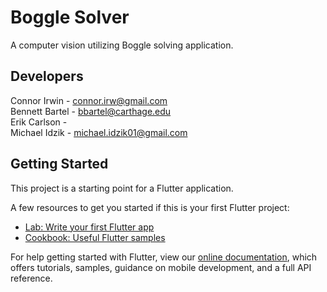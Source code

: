 # Boggle Solver
A computer vision utilizing Boggle solving application.

## Developers

Connor Irwin - connor.irw@gmail.com\
Bennett Bartel - bbartel@carthage.edu\
Erik Carlson - \
Michael Idzik - michael.idzik01@gmail.com

## Getting Started

This project is a starting point for a Flutter application.

A few resources to get you started if this is your first Flutter project:

- [Lab: Write your first Flutter app](https://flutter.dev/docs/get-started/codelab)
- [Cookbook: Useful Flutter samples](https://flutter.dev/docs/cookbook)

For help getting started with Flutter, view our
[online documentation](https://flutter.dev/docs), which offers tutorials,
samples, guidance on mobile development, and a full API reference.
